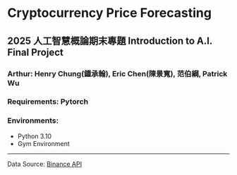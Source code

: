 # Cryptocurrency Price Forecasting
## 2025 人工智慧概論期末專題  Introduction to A.I. Final Project
### Arthur: Henry Chung(鍾承翰), Eric Chen(陳景寬), 范伯綱, Patrick Wu


### Requirements: Pytorch
### Environments:

- Python 3.10
- Gym Environment

---
Data Source: [Binance API](https://github.com/binance/binance-public-data)

